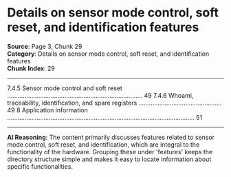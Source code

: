 # Details on sensor mode control, soft reset, and identification features

**Source**: Page 3, Chunk 29  
**Category**: Details on sensor mode control, soft reset, and identification features  
**Chunk Index**: 29

---

7.4.5 Sensor mode control and soft reset .............................................................................. 49
7.4.6 Whoami, traceability, identification, and spare registers ................................................ 49
8 Application information ............................................................................................................ 51

---

**AI Reasoning**: The content primarily discusses features related to sensor mode control, soft reset, and identification, which are integral to the functionality of the hardware. Grouping these under 'features' keeps the directory structure simple and makes it easy to locate information about specific functionalities.
